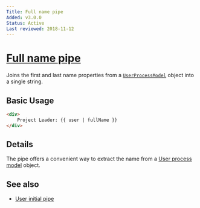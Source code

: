 ```yaml
---
Title: Full name pipe
Added: v3.0.0
Status: Active
Last reviewed: 2018-11-12
---
```


# [Full name pipe](../../../lib/core/src/lib/pipes/full-name.pipe.ts "Defined in full-name.pipe.ts")

Joins the first and last name properties from a [`UserProcessModel`](../../core/models/user-process.model.md) object into a single string.

## Basic Usage

<!-- {% raw %} -->

```HTML
<div>
    Project Leader: {{ user | fullName }}
</div>
```

<!-- {% endraw %} -->

## Details

The pipe offers a convenient way to extract the name from a [User process model](../models/user-process.model.md) object.

## See also

-   [User initial pipe](user-initial.pipe.md)
